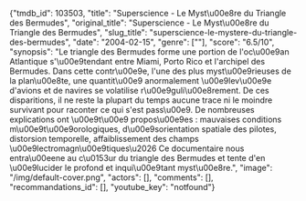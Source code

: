 {"tmdb_id": 103503, "title": "Superscience - Le Myst\u00e8re du Triangle des Bermudes", "original_title": "Superscience - Le Myst\u00e8re du Triangle des Bermudes", "slug_title": "superscience-le-mystere-du-triangle-des-bermudes", "date": "2004-02-15", "genre": [""], "score": "6.5/10", "synopsis": "Le triangle des Bermudes forme une portion de l'oc\u00e9an Atlantique s'\u00e9tendant entre Miami, Porto Rico et l'archipel des Bermudes. Dans cette contr\u00e9e, l'une des plus myst\u00e9rieuses de la plan\u00e8te, une quantit\u00e9 anormalement \u00e9lev\u00e9e d'avions et de navires se volatilise r\u00e9guli\u00e8rement. De ces disparitions, il ne reste la plupart du temps aucune trace ni le moindre survivant pour raconter ce qui s'est pass\u00e9. De nombreuses explications ont \u00e9t\u00e9 propos\u00e9es : mauvaises conditions m\u00e9t\u00e9orologiques, d\u00e9sorientation spatiale des pilotes, distorsion temporelle, affaiblissement des champs \u00e9lectromagn\u00e9tiques\u2026 Ce documentaire nous entra\u00eene au c\u0153ur du triangle des Bermudes et tente d'en \u00e9lucider le profond et inqui\u00e9tant myst\u00e8re.", "image": "/img/default-cover.png", "actors": [], "comments": [], "recommandations_id": [], "youtube_key": "notfound"}